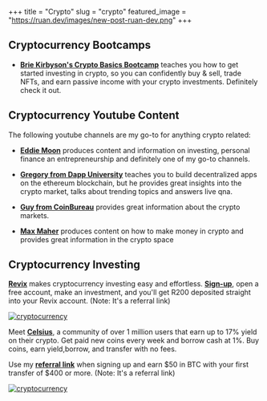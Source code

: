 +++
title = "Crypto"
slug = "crypto"
featured_image = "https://ruan.dev/images/new-post-ruan-dev.png"
+++

## Cryptocurrency Bootcamps

* **[Brie Kirbyson's Crypto Basics Bootcamp](https://www.briekirbyson.com/cbb/?source=ruan.dev)** teaches you how to get started investing in crypto, so you can confidently buy & sell, trade NFTs, and earn passive income with your crypto investments. Definitely check it out.

## Cryptocurrency Youtube Content

The following youtube channels are my go-to for anything crypto related:

* **[Eddie Moon](https://www.youtube.com/c/eddiemooon)** produces content and information on investing, personal finance an entrepreneurship and definitely one of my go-to channels.

* **[Gregory from Dapp University](https://www.youtube.com/channel/UCY0xL8V6NzzFcwzHCgB8orQ)** teaches you to build decentralized apps on the ethereum blockchain, but he provides great insights into the crypto market, talks about trending topics and answers live qna.

* **[Guy from CoinBureau](https://www.youtube.com/c/CoinBureau)** provides great information about the crypto markets.

* **[Max Maher](https://www.youtube.com/c/MaxMaher)** produces content on how to make money in crypto and provides great information in the crypto space

## Cryptocurrency Investing

**[Revix](https://app.revix.com/register?promoCode=RB21BNPF6G)** makes cryptocurrency investing easy and effortless. **[Sign-up](https://app.revix.com/register?promoCode=RB21BNPF6G)**, open a free account, make an investment, and you'll get R200 deposited straight into your Revix account. (Note: It's a referral link)
    
<a href="https://app.revix.com/register?promoCode=RB21BNPF6G"><img alt="cryptocurrency" src="https://revix.com//static/Invest_effortlessly-523a6015e821e5c0c0b422932f1e8d17.png"></a>

Meet **[Celsius](https://celsiusnetwork.app.link/165052eaaf)**, a community of over 1 million users that earn up to 17% yield on their crypto. Get paid new coins every week and borrow cash at 1%. Buy coins, earn yield,borrow, and transfer with no fees. 

Use my **[referral link](https://celsiusnetwork.app.link/165052eaaf)** when signing up and earn $50 in BTC with your first transfer of $400 or more. (Note: It's a referral link)

<a href="https://celsiusnetwork.app.link/165052eaaf"><img alt="cryptocurrency" src="https://user-images.githubusercontent.com/567298/144175308-08b7c26c-6127-43f7-9a48-1219fa050c48.png"></a>
